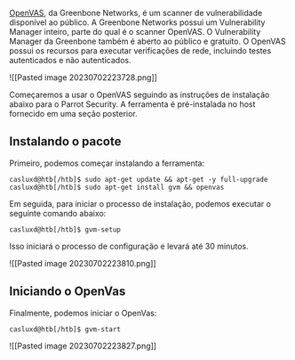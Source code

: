 [OpenVAS](https://openvas.org/), da Greenbone Networks, é um scanner de vulnerabilidade disponível ao público. A Greenbone Networks possui um Vulnerability Manager inteiro, parte do qual é o scanner OpenVAS. O Vulnerability Manager da Greenbone também é aberto ao público e gratuito. O OpenVAS possui os recursos para executar verificações de rede, incluindo testes autenticados e não autenticados.

![[Pasted image 20230702223728.png]]

Começaremos a usar o OpenVAS seguindo as instruções de instalação abaixo para o Parrot Security. A ferramenta é pré-instalada no host fornecido em uma seção posterior.

## Instalando o pacote

Primeiro, podemos começar instalando a ferramenta:

```shell-session
casluxd@htb[/htb]$ sudo apt-get update && apt-get -y full-upgrade
casluxd@htb[/htb]$ sudo apt-get install gvm && openvas
```

Em seguida, para iniciar o processo de instalação, podemos executar o seguinte comando abaixo:

```shell-session
casluxd@htb[/htb]$ gvm-setup
```

Isso iniciará o processo de configuração e levará até 30 minutos.

![[Pasted image 20230702223810.png]]

## Iniciando o OpenVas

Finalmente, podemos iniciar o OpenVas:

```shell-session
casluxd@htb[/htb]$ gvm-start
```

![[Pasted image 20230702223827.png]]

